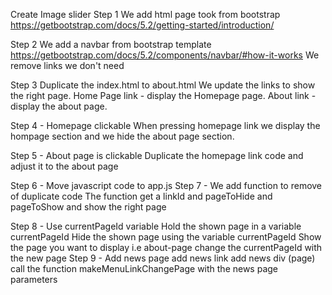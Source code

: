Create Image slider
Step 1
We add html page took from bootstrap https://getbootstrap.com/docs/5.2/getting-started/introduction/

Step 2
We add a navbar from bootstrap template https://getbootstrap.com/docs/5.2/components/navbar/#how-it-works We remove links we don't need

Step 3
Duplicate the index.html to about.html We update the links to show the right page. Home Page link - display the Homepage page. About link - display the about page.

Step 4 - Homepage clickable
When pressing homepage link we display the hompage section and we hide the about page section.

Step 5 - About page is clickable
Duplicate the homepage link code and adjust it to the about page

Step 6 - Move javascript code to app.js
Step 7 - We add function to remove of duplicate code
The function get a linkId and pageToHide and pageToShow and show the right page

Step 8 - Use currentPageId variable
Hold the shown page in a variable currentPageId
Hide the shown page using the variable currentPageId
Show the page you want to display i.e about-page
change the currentPageId with the new page
Step 9 - Add news page
add news link
add news div (page)
call the function makeMenuLinkChangePage with the news page parameters